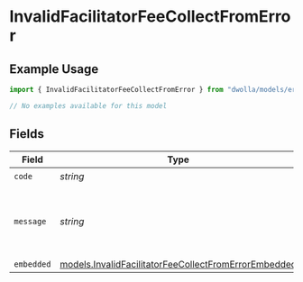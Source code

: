 # InvalidFacilitatorFeeCollectFromError

## Example Usage

```typescript
import { InvalidFacilitatorFeeCollectFromError } from "dwolla/models/errors";

// No examples available for this model
```

## Fields

| Field                                                                                                                 | Type                                                                                                                  | Required                                                                                                              | Description                                                                                                           | Example                                                                                                               |
| --------------------------------------------------------------------------------------------------------------------- | --------------------------------------------------------------------------------------------------------------------- | --------------------------------------------------------------------------------------------------------------------- | --------------------------------------------------------------------------------------------------------------------- | --------------------------------------------------------------------------------------------------------------------- |
| `code`                                                                                                                | *string*                                                                                                              | :heavy_check_mark:                                                                                                    | N/A                                                                                                                   | ValidationError                                                                                                       |
| `message`                                                                                                             | *string*                                                                                                              | :heavy_check_mark:                                                                                                    | N/A                                                                                                                   | Validation error(s) present. See embedded errors list for more details.                                               |
| `embedded`                                                                                                            | [models.InvalidFacilitatorFeeCollectFromErrorEmbedded](../../models/invalidfacilitatorfeecollectfromerrorembedded.md) | :heavy_minus_sign:                                                                                                    | N/A                                                                                                                   |                                                                                                                       |